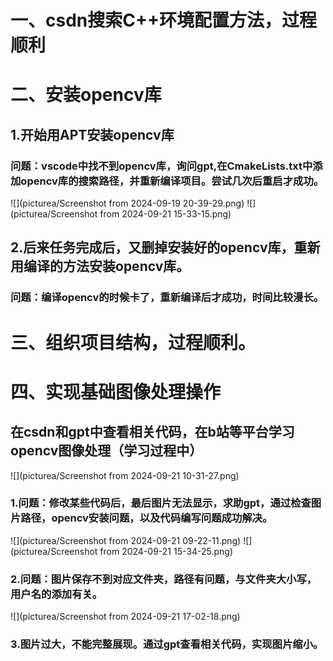 # 一、csdn搜索C++环境配置方法，过程顺利
# 二、安装opencv库
## 1.开始用APT安装opencv库
### 问题：vscode中找不到opencv库，询问gpt,在CmakeLists.txt中添加opencv库的搜索路径，并重新编译项目。尝试几次后重启才成功。
![](picturea/Screenshot from 2024-09-19 20-39-29.png)
![](picturea/Screenshot from 2024-09-21 15-33-15.png)
## 2.后来任务完成后，又删掉安装好的opencv库，重新用编译的方法安装opencv库。
### 问题：编译opencv的时候卡了，重新编译后才成功，时间比较漫长。
# 三、组织项目结构，过程顺利。
# 四、实现基础图像处理操作
## 在csdn和gpt中查看相关代码，在b站等平台学习opencv图像处理（学习过程中）
![](picturea/Screenshot from 2024-09-21 10-31-27.png)
### 1.问题：修改某些代码后，最后图片无法显示，求助gpt，通过检查图片路径，opencv安装问题，以及代码编写问题成功解决。
![](picturea/Screenshot from 2024-09-21 09-22-11.png)
![](picturea/Screenshot from 2024-09-21 15-34-25.png)
### 2.问题：图片保存不到对应文件夹，路径有问题，与文件夹大小写，用户名的添加有关。
![](picturea/Screenshot from 2024-09-21 17-02-18.png)
### 3.图片过大，不能完整展现。通过gpt查看相关代码，实现图片缩小。
